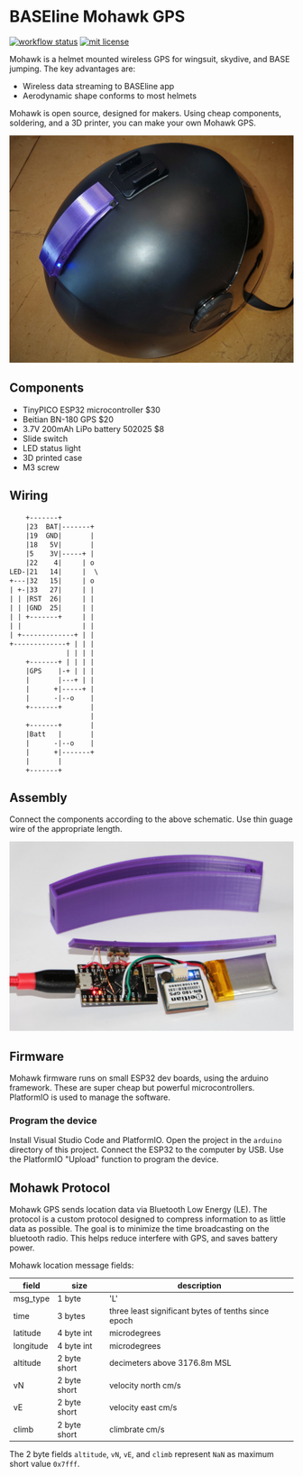 # BASEline Mohawk GPS

[![workflow status](https://github.com/platypii/Mohawk/actions/workflows/ci.yml/badge.svg)](https://github.com/platypii/Mohawk/actions)
[![mit license](https://img.shields.io/badge/License-MIT-blue.svg)](https://opensource.org/licenses/MIT)

Mohawk is a helmet mounted wireless GPS for wingsuit, skydive, and BASE jumping.
The key advantages are:

 - Wireless data streaming to BASEline app
 - Aerodynamic shape conforms to most helmets

Mohawk is open source, designed for makers.
Using cheap components, soldering, and a 3D printer, you can make your own Mohawk GPS.

![Mohawk GPS on a skydiving helmet](helmet.jpg)

## Components

 - TinyPICO ESP32 microcontroller $30
 - Beitian BN-180 GPS $20
 - 3.7V 200mAh LiPo battery 502025 $8
 - Slide switch
 - LED status light
 - 3D printed case
 - M3 screw

## Wiring

```
    +-------+
    |23  BAT|-------+
    |19  GND|       |
    |18   5V|       |
    |5    3V|-----+ |
    |22    4|     | o
LED-|21   14|     |  \
+---|32   15|     | o
| +-|33   27|     | |
| | |RST  26|     | |
| | |GND  25|     | |
| | +-------+     | |
| |               | |
| +-------------+ | |
+-------------+ | | |
              | | | |
    +-------+ | | | |
    |GPS    |-+ | | |
    |       |---+ | |
    |      +|-----+ |
    |      -|--o    |
    +-------+       |
                    |
    +-------+       |
    |Batt   |       |
    |      -|--o    |
    |      +|-------+
    |       |
    +-------+
```

## Assembly

Connect the components according to the above schematic.
Use thin guage wire of the appropriate length.

![Mohawk GPS assembly](assembly.jpg)

## Firmware

Mohawk firmware runs on small ESP32 dev boards, using the arduino framework. These are super cheap but powerful microcontrollers. PlatformIO is used to manage the software.

### Program the device

Install Visual Studio Code and PlatformIO.
Open the project in the `arduino` directory of this project.
Connect the ESP32 to the computer by USB.
Use the PlatformIO "Upload" function to program the device.

## Mohawk Protocol

Mohawk GPS sends location data via Bluetooth Low Energy (LE).
The protocol is a custom protocol designed to compress information to as little data as possible.
The goal is to minimize the time broadcasting on the bluetooth radio.
This helps reduce interfere with GPS, and saves battery power.

Mohawk location message fields:

| field | size | description |
| --- | --- | --- |
| msg_type | 1 byte | 'L' |
| time | 3 bytes | three least significant bytes of tenths since epoch |
| latitude | 4 byte int | microdegrees |
| longitude | 4 byte int | microdegrees |
| altitude | 2 byte short | decimeters above 3176.8m MSL |
| vN | 2 byte short | velocity north cm/s |
| vE | 2 byte short | velocity east cm/s |
| climb | 2 byte short | climbrate cm/s |

The 2 byte fields `altitude`, `vN`, `vE`, and `climb` represent `NaN` as maximum short value `0x7fff`.

